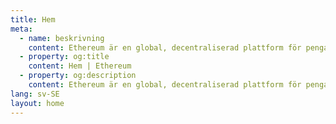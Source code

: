```yaml
---
title: Hem
meta:
  - name: beskrivning
    content: Ethereum är en global, decentraliserad plattform för pengar och nya typer av appar. På Ethereum kan du skriva kod som styr pengar, och bygga appar som är tillgängliga var som helst i världen.
  - property: og:title
    content: Hem | Ethereum
  - property: og:description
    content: Ethereum är en global, decentraliserad plattform för pengar och nya typer av appar. På Ethereum kan du skriva kod som styr pengar, och bygga appar som är tillgängliga var som helst i världen.
lang: sv-SE
layout: home
---
```


<HomePage/>
